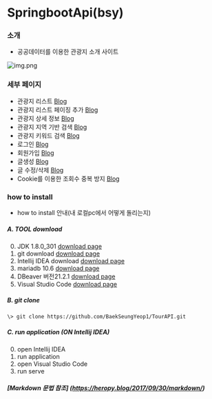 # SpringbootApi(bsy)

### 소개

* 공공데이터를 이용한 관광지 소개 사이트

![img.png](img.png)

### 세부 페이지
* 관광지 리스트 [Blog](https://bsy-96.tistory.com/107)
* 관광지 리스트 페이징 추가 [Blog](https://bsy-96.tistory.com/114)
* 관광지 상세 정보 [Blog](https://bsy-96.tistory.com/115)
* 관광지 지역 기반 검색 [Blog](https://bsy-96.tistory.com/116)
* 관광지 키워드 검색 [Blog](https://bsy-96.tistory.com/117)
* 로그인 [Blog](https://bsy-96.tistory.com/118)
* 회원가입 [Blog](https://bsy-96.tistory.com/119)
* 글생성 [Blog](https://bsy-96.tistory.com/120)
* 글 수정/삭제 [Blog](https://bsy-96.tistory.com/121)
* Cookie를 이용한 조회수 중복 방지 [Blog](https://bsy-96.tistory.com/122)

### how to install

* how to install 안내(내 로컬pc에서 어떻게 돌리는지)

##### A. TOOL download
0. JDK 1.8.0_301 [download page](https://www.oracle.com/java/technologies/downloads/#java8)
1. git download [download page](https://mirrors.edge.kernel.org/pub/software/scm/git/)
2. Intellij IDEA download [download page](https://www.jetbrains.com/ko-kr/idea/download/#section=windows)
3. mariadb 10.6 [download page](https://downloads.mariadb.org/)
4. DBeaver 버전21.2.1 [download page](https://dbeaver.io/download/)
5. Visual Studio Code [download page](https://code.visualstudio.com/)

##### B. git clone
```\> git clone https://github.com/BaekSeungYeop1/TourAPI.git```

##### C. run application (ON Intellij IDEA)
0. open Intellij IDEA
1. run application
2. open Visual Studio Code
3. run serve

##### [Markdown 문법 참조] (https://heropy.blog/2017/09/30/markdown/)